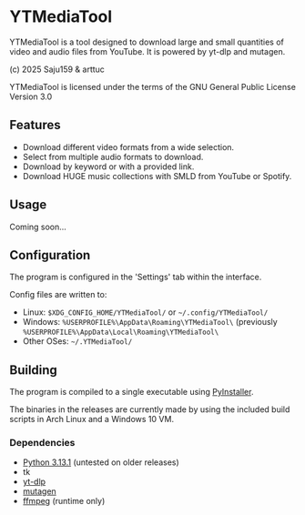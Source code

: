 # YTMediaTool

YTMediaTool is a tool designed to download large and small quantities of video and audio files from YouTube. It is powered by yt-dlp and mutagen. 

(c) 2025 Saju159 & arttuc

YTMediaTool is licensed under the terms of the GNU General Public License Version 3.0

## Features
 - Download different video formats from a wide selection.
 - Select from multiple audio formats to download.
 - Download by keyword or with a provided link.
 - Download HUGE music collections with SMLD from YouTube or Spotify.
 
## Usage
Coming soon...

## Configuration
The program is configured in the 'Settings' tab within the interface.

Config files are written to:
 - Linux: `$XDG_CONFIG_HOME/YTMediaTool/` or `~/.config/YTMediaTool/`
 - Windows: `%USERPROFILE%\AppData\Roaming\YTMediaTool\` (previously `%USERPROFILE%\AppData\Local\Roaming\YTMediaTool\`
 - Other OSes: `~/.YTMediaTool/`

## Building
The program is compiled to a single executable using [PyInstaller](https://pypi.org/project/pyinstaller/).

The binaries in the releases are currently made by using the included build scripts in Arch Linux and a Windows 10 VM.

### Dependencies
 - [Python 3.13.1](https://www.python.org/downloads/) (untested on older releases)
 - tk
 - [yt-dlp](https://github.com/yt-dlp/yt-dlp)
 - [mutagen](https://github.com/quodlibet/mutagen)
 - [ffmpeg](https://www.ffmpeg.org/) (runtime only)
